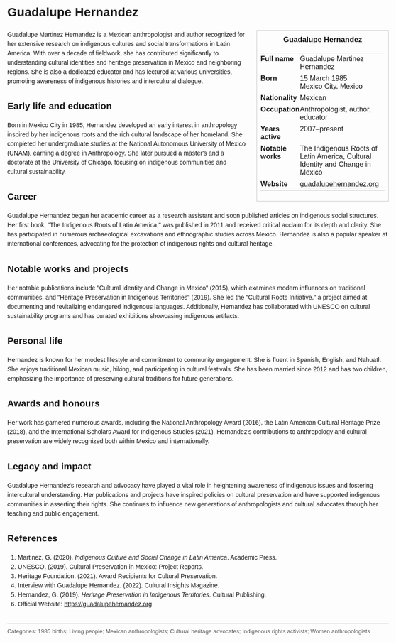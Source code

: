 <!DOCTYPE html>
<html>
<head>
  <title>Guadalupe Hernandez – Profile</title>
  <style>
    body { font-family: Arial, sans-serif; margin: 2rem auto; max-width: 960px; line-height: 1.5; }
    aside.infobox { float: right; width: 280px; margin: 0 0 1rem 1.5rem; border: 1px solid #ccc; padding: 0.5rem; font-size: 0.9rem; }
    aside.infobox h3 { text-align: center; margin-top: 0; }
    aside.infobox table { width: 100%; border-collapse: collapse; }
    aside.infobox td { padding: 0.25rem 0; vertical-align: top; }
    h1 { margin-top: 0; }
    footer.categories { font-size: 0.8rem; color: #555; border-top: 1px solid #ddd; padding-top: 0.5rem; margin-top: 2rem; }
  </style>
</head>
<body>
  <h1>Guadalupe Hernandez</h1>
  <aside class="infobox">
    <h3>Guadalupe Hernandez</h3>
    <table>
      <tr><td><strong>Full name</strong></td><td>Guadalupe Martinez Hernandez</td></tr>
      <tr><td><strong>Born</strong></td><td>15 March 1985<br>Mexico City, Mexico</td></tr>
      <tr><td><strong>Nationality</strong></td><td>Mexican</td></tr>
      <tr><td><strong>Occupation</strong></td><td>Anthropologist, author, educator</td></tr>
      <tr><td><strong>Years active</strong></td><td>2007–present</td></tr>
      <tr><td><strong>Notable works</strong></td><td>The Indigenous Roots of Latin America, Cultural Identity and Change in Mexico</td></tr>
      <tr><td><strong>Website</strong></td><td><a href="https://guadalupehernandez.org">guadalupehernandez.org</a></td></tr>
    </table>
  </aside>
  <p>Guadalupe Martinez Hernandez is a Mexican anthropologist and author recognized for her extensive research on indigenous cultures and social transformations in Latin America. With over a decade of fieldwork, she has contributed significantly to understanding cultural identities and heritage preservation in Mexico and neighboring regions. She is also a dedicated educator and has lectured at various universities, promoting awareness of indigenous histories and intercultural dialogue.</p>
  
  <h2>Early life and education</h2>
  <p>Born in Mexico City in 1985, Hernandez developed an early interest in anthropology inspired by her indigenous roots and the rich cultural landscape of her homeland. She completed her undergraduate studies at the National Autonomous University of Mexico (UNAM), earning a degree in Anthropology. She later pursued a master's and a doctorate at the University of Chicago, focusing on indigenous communities and cultural sustainability.</p>
  
  <h2>Career</h2>
  <p>Guadalupe Hernandez began her academic career as a research assistant and soon published articles on indigenous social structures. Her first book, "The Indigenous Roots of Latin America," was published in 2011 and received critical acclaim for its depth and clarity. She has participated in numerous archaeological excavations and ethnographic studies across Mexico. Hernandez is also a popular speaker at international conferences, advocating for the protection of indigenous rights and cultural heritage.</p>
  
  <h2>Notable works and projects</h2>
  <p>Her notable publications include "Cultural Identity and Change in Mexico" (2015), which examines modern influences on traditional communities, and "Heritage Preservation in Indigenous Territories" (2019). She led the "Cultural Roots Initiative," a project aimed at documenting and revitalizing endangered indigenous languages. Additionally, Hernandez has collaborated with UNESCO on cultural sustainability programs and has curated exhibitions showcasing indigenous artifacts.</p>
  
  <h2>Personal life</h2>
  <p>Hernandez is known for her modest lifestyle and commitment to community engagement. She is fluent in Spanish, English, and Nahuatl. She enjoys traditional Mexican music, hiking, and participating in cultural festivals. She has been married since 2012 and has two children, emphasizing the importance of preserving cultural traditions for future generations.</p>
  
  <h2>Awards and honours</h2>
  <p>Her work has garnered numerous awards, including the National Anthropology Award (2016), the Latin American Cultural Heritage Prize (2018), and the International Scholars Award for Indigenous Studies (2021). Hernandez’s contributions to anthropology and cultural preservation are widely recognized both within Mexico and internationally.</p>
  
  <h2>Legacy and impact</h2>
  <p>Guadalupe Hernandez's research and advocacy have played a vital role in heightening awareness of indigenous issues and fostering intercultural understanding. Her publications and projects have inspired policies on cultural preservation and have supported indigenous communities in asserting their rights. She continues to influence new generations of anthropologists and cultural advocates through her teaching and public engagement.</p>
  
  <h2>References</h2>
  <ol>
    <li>Martinez, G. (2020). <i>Indigenous Culture and Social Change in Latin America</i>. Academic Press.</li>
    <li>UNESCO. (2019). Cultural Preservation in Mexico: Project Reports.</li>
    <li>Heritage Foundation. (2021). Award Recipients for Cultural Preservation.</li>
    <li>Interview with Guadalupe Hernandez. (2022). Cultural Insights Magazine.</li>
    <li>Hernandez, G. (2019). <i>Heritage Preservation in Indigenous Territories</i>. Cultural Publishing.</li>
    <li>Official Website: <a href="https://guadalupehernandez.org">https://guadalupehernandez.org</a></li>
  </ol>
  
  <footer class="categories">Categories: 1985 births; Living people; Mexican anthropologists; Cultural heritage advocates; Indigenous rights activists; Women anthropologists</footer>
</body>
</html>